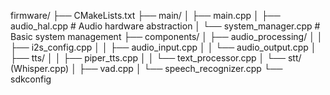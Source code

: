 firmware/
├── CMakeLists.txt
├── main/
│   ├── main.cpp
│   ├── audio_hal.cpp        # Audio hardware abstraction
│   └── system_manager.cpp   # Basic system management
├── components/
│   ├── audio_processing/
│   │   ├── i2s_config.cpp
│   │   ├── audio_input.cpp
│   │   └── audio_output.cpp
│   ├── tts/
│   │   ├── piper_tts.cpp
│   │   └── text_processor.cpp
│   └── stt/  (Whisper.cpp)
│       ├── vad.cpp
│       └── speech_recognizer.cpp
└── sdkconfig
